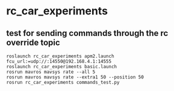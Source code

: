 # rc_car_experiments

## test for sending commands through the rc override topic

    roslaunch rc_car_experiments apm2.launch fcu_url:=udp://:14550@192.168.4.1:14555
    roslaunch rc_car_experiments basic.launch
    rosrun mavros mavsys rate --all 5
    rosrun mavros mavsys rate --extra1 50 --position 50
    rosrun rc_car_experiments commands_test.py
